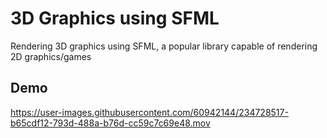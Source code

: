 # 3D Graphics using SFML

Rendering 3D graphics using SFML, a popular library capable of rendering 2D graphics/games


## Demo

https://user-images.githubusercontent.com/60942144/234728517-b65cdf12-793d-488a-b76d-cc59c7c69e48.mov
